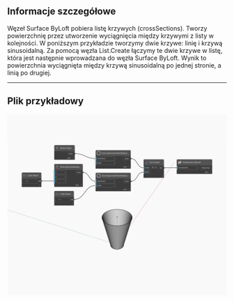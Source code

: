 ## Informacje szczegółowe
Węzeł Surface ByLoft pobiera listę krzywych (crossSections). Tworzy powierzchnię przez utworzenie wyciągnięcia między krzywymi z listy w kolejności. W poniższym przykładzie tworzymy dwie krzywe: linię i krzywą sinusoidalną. Za pomocą węzła List.Create łączymy te dwie krzywe w listę, która jest następnie wprowadzana do węzła Surface ByLoft. Wynik to powierzchnia wyciągnięta między krzywą sinusoidalną po jednej stronie, a linią po drugiej.
___
## Plik przykładowy

![ByLoft (crossSections)](./Autodesk.DesignScript.Geometry.Surface.ByLoft(crossSections)_img.jpg)

